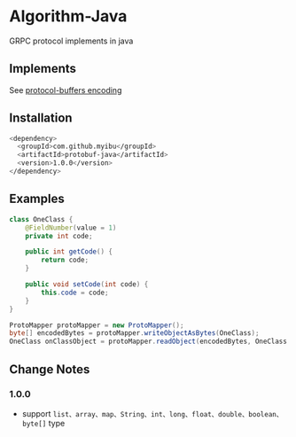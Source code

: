 # Algorithm-Java
GRPC protocol implements in java

## Implements
See [protocol-buffers encoding](https://developers.google.cn/protocol-buffers/docs/encoding)

## Installation
```bash
<dependency>
  <groupId>com.github.myibu</groupId>
  <artifactId>protobuf-java</artifactId>
  <version>1.0.0</version>
</dependency>
```

## Examples
```java
class OneClass {
    @FieldNumber(value = 1)
    private int code;

    public int getCode() {
        return code;
    }

    public void setCode(int code) {
        this.code = code;
    }
}

ProtoMapper protoMapper = new ProtoMapper();
byte[] encodedBytes = protoMapper.writeObjectAsBytes(OneClass);
OneClass onClassObject = protoMapper.readObject(encodedBytes, OneClass.class);
```
## Change Notes
### 1.0.0
- support `list、array、map、String、int、long、float、double、boolean、byte[]` type
